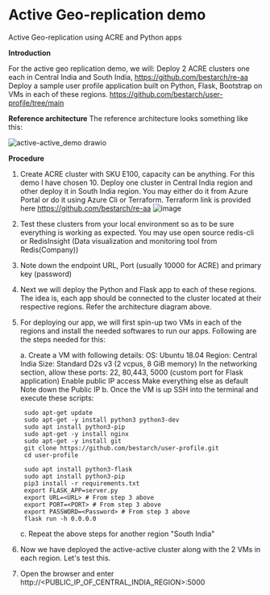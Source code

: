 # Active Geo-replication demo
Active Geo-replication using ACRE and Python apps


**Introduction**

For the active geo replication demo, we will:
Deploy 2 ACRE clusters one each in Central India and South India, https://github.com/bestarch/re-aa
Deploy a sample user profile application built on Python, Flask, Bootstrap on VMs in each of these regions. https://github.com/bestarch/user-profile/tree/main

**Reference architecture**
The reference architecture looks something like this:

![active-active_demo drawio](https://user-images.githubusercontent.com/26322220/143983665-19d3bcd9-dc9d-4702-becc-0b705a3ad9d9.png)


**Procedure**
1. Create ACRE cluster with SKU E100, capacity can be anything. For this demo I have chosen 10. Deploy one cluster in Central India region and other deploy it in South India region. You may either do it from Azure Portal or do it using Azure Cli or Terraform. Terraform link is provided here https://github.com/bestarch/re-aa
![image](https://user-images.githubusercontent.com/26322220/143982955-381f77b0-33db-4eb1-93df-8819192d7ae2.png)

2. Test these clusters from your local environment so as to be sure everything is working as expected. You may use open source redis-cli or RedisInsight (Data visualization and monitoring tool from Redis(Company))

3. Note down the endpoint URL, Port (usually 10000 for ACRE) and primary key (password)

4. Next we will deploy the Python and Flask app to each of these regions. The idea is, each app should be connected to the cluster located at their respective regions. Refer the architecture diagram above.

5. For deploying our app, we will first spin-up two VMs in each of the regions and install the needed softwares to run our apps. Following are the steps needed for this:

    a. Create a VM with following details:
        OS: Ubuntu 18.04 
        Region: Central India
        Size: Standard D2s v3 (2 vcpus, 8 GiB memory)
        In the networking section, allow these ports: 22, 80,443, 5000 (custom port for Flask application)
        Enable public IP access
        Make everything else as default
        Note down the Public IP 
    b. Once the VM is up SSH into the terminal and execute these scripts:

        sudo apt-get update
        sudo apt-get -y install python3 python3-dev
        sudo apt install python3-pip
        sudo apt-get -y install nginx
        sudo apt-get -y install git
        git clone https://github.com/bestarch/user-profile.git
        cd user-profile

        sudo apt install python3-flask
        sudo apt install python3-pip
        pip3 install -r requirements.txt
        export FLASK_APP=server.py
        export URL=<URL> # From step 3 above
        export PORT=<PORT> # From step 3 above
        export PASSWORD=<Password> # From step 3 above
        flask run -h 0.0.0.0

    c.  Repeat the above steps for another region "South India"

6. Now we have deployed the active-active cluster along with the 2 VMs in each region. Let's test this.

7. Open the browser and enter http://<PUBLIC_IP_OF_CENTRAL_INDIA_REGION>:5000



